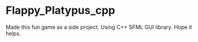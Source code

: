 # Flappy_Platypus_cpp
Made this fun game as a side project. Using C++ SFML GUI library. Hope it helps.
